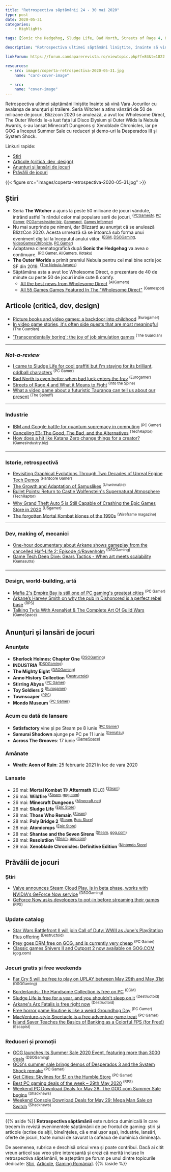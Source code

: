 ```yaml
---
title: "Retrospectiva săptămânii 24 - 30 mai 2020"
type: post
date: 2020-05-31
categories:
    - Highlights

tags: [Sonic the Hedgehog, Sludge Life, Bad North, Streets of Rage 4, Katana Zero, Unreal Engine, Return to Castle Wolfenstein, Grand Theft Auto 5, Gears Tactics, Mafia 2, Dishonored, Guild Wars 2, The Witcher, Outer Worlds, Sherlock Holmes, Industria, The Mighty Eight, Stirring Abyss, Toy Soldiers 2, Townscaper, Mondo Museum, Satisfactory, Samurai Shodown, Across the Grooves, "Wrath: Aeon of Ruin", Mortal Kombat 11, Wildfire, Minecraft Dungeons, Sludge Life, Those Who Remain, Poly Bridge 2, Xenoblade Chronicles, Umurangi Generation]

description: "Retrospectiva ultimei săptămâni liniștite, înainte să vină Vara Jocurilor cu avalanșa de anunțuri și trailere. Seria Witcher a atins vânzări de 50 de milioane de jocuri, Blizzcon 2020 se anulează, a avut loc Wholesome Direct, The Outer Worlds le-a luat fața lui Disco Elysium și Outer Wilds la Nebula Awards, s-au lansat Minecraft Dungeons și Xenoblade Chronicles, iar pe GOG a început Summer Sale cu reduceri și demo-uri la Desperados III și System Shock."

linkForum: https://forum.candaparerevista.ro/viewtopic.php?f=84&t=1822

resources:
  - src: images/coperta-retrospectiva-2020-05-31.jpg
    name: "card-cover-image"

  - src:
    name: "cover-image"
---
```


Retrospectiva ultimei săptămâni liniștite înainte să vină Vara Jocurilor cu avalanșa de anunțuri și trailere. Seria Witcher a atins vânzări de 50 de milioane de jocuri, Blizzcon 2020 se anulează, a avut loc Wholesome Direct, The Outer Worlds le-a luat fața lui Disco Elysium și Outer Wilds la Nebula Awards, s-au lansat Minecraft Dungeons și Xenoblade Chronicles, iar pe GOG a început Summer Sale cu reduceri și demo-uri la Desperados III și System Shock.

Linkuri rapide:

* [Știri](#știri)
* [Articole (critică, dev, design)](#articole-critică-dev-design)
* [Anunțuri şi lansări de jocuri](#anunţuri-şi-lansări-de-jocuri)
* [Prăvălii de jocuri](#prăvălii-de-jocuri)

{{< figure  src="images/coperta-retrospectiva-2020-05-31.jpg" >}}

## Știri

* Seria **The Witcher** a ajuns la peste 50 milioane de jocuri vândute, intrând astfel în rândul celor mai populare serii de jocuri. <sup>([PCGamesN](https://www.pcgamesn.com/the-witcher/series-sales), [PC Gamer](https://www.pcgamer.com/the-witcher-series-hits-50-million-sales/), [PCGamesInsider.biz](http://www.pcgamesinsider.biz/news/71183/the-witcher-3-hits-50m-sold-as-cd-projekt-celebrates-best-quarter-yet/), [Gamespot](https://www.gamespot.com/articles/the-witcher-series-has-sold-50-million-copies/1100-6477851/), [Games Informer](https://www.gameinformer.com/news/2020/05/28/the-witcher-series-reaches-50-million-copies-sold))</sup>
* Nu mai surprinde pe nimeni, dar Blizzard au anunțat că se anulează BlizzCon 2020. Acesta urmează să se întoarcă sub forma unui eveniment digital la începutul anului viitor. <sup>([EGM](https://egmnow.com/blizzcon-2020-is-also-canceled-due-to-covid-19-concerns/), [DSOGaming](https://www.dsogaming.com/users-articles/blizzard-finally-announces-the-cancellation-of-blizzcon-2020-event-due-to-cornonavirus/), [VideoGamesChronicle](https://www.videogameschronicle.com/news/blizzcon-is-officially-cancelled-but-could-return-as-2021-digital-event/), [PC Gamer](https://www.pcgamer.com/blizzcon-2020-canceled/))</sup>
* Adaptarea cinematografică după **Sonic the Hedgehog** va avea o continuare. <sup>([PC Gamer](https://www.pcgamer.com/the-live-action-sonic-the-hedgehog-is-getting-a-sequel/), [AllGamers](https://ag.hyperxgaming.com/article/10229/were-getting-a-sequel-to-the-sonic-the-hedgehog-movie), [Kotaku](https://kotaku.com/the-sonic-movie-is-getting-a-sequel-1843740616))</sup>
* **The Outer Worlds** a primit premiul Nebula pentru cel mai bine scris joc SF din 2019. <sup>([The Nebula Awards](https://nebulas.sfwa.org/award-year/2019/))</sup>
* Săptămâna asta a avut loc Wholesome Direct, o prezentare de 40 de minute cu peste 50 de jocuri indie cute & comfy.
  * [All the best news from Wholesome Direct](https://ag.hyperxgaming.com/article/10204/all-the-best-news-from-wholesome-direct) <sup>(AllGamers)</sup>
  * [All 55 Games Games Featured In The &quot;Wholesome Direct&quot;](https://www.gamespot.com/articles/all-55-games-games-featured-in-the-wholesome-direc/1100-6477628/) <sup>(Gamespot)</sup>


## Articole (critică, dev, design)

* [Picture books and video games: a backdoor into childhood](https://www.eurogamer.net/articles/2020-05-30-picture-books-and-video-games-a-backdoor-into-childhood) <sup>(Eurogamer)</sup>
* [In video game stories, it's often side quests that are most meaningful](https://www.theguardian.com/games/2020/may/27/in-video-game-stories-its-often-side-quests-that-are-most-meaningful) <sup>(The Guardian)</sup>
* ['Transcendentally boring': the joy of job simulation games](https://www.theguardian.com/games/2020/may/25/job-simulation-games-farming-trucking-bus-driving) <sup>(The Guardian)</sup>

---

### _Not-a-review_
* [I came to Sludge Life for cool graffiti but I'm staying for its brilliant, oddball characters](https://www.pcgamer.com/i-came-to-sludge-life-for-cool-graffiti-but-im-staying-for-its-brilliant-oddball-characters/) <sup>(PC Gamer)</sup>
* [Bad North is even better when bad luck enters the fray](https://www.eurogamer.net/articles/2020-05-26-bad-north-is-even-better-when-bad-luck-enters-the-fray) <sup>(Eurogamer)</sup>
* [Streets of Rage 4 and What it Means to Fight](https://intothespine.com/2020/05/28/streets-of-rage-4-and-what-it-means-to-fight/) <sup>(Into the Spine)</sup>
* [What a video game about a futuristic Tauranga can tell us about our present](https://thespinoff.co.nz/atea/29-05-2020/what-a-video-game-about-a-futuristic-tauranga-can-tell-us-about-our-present/) <sup>(The Spinoff)</sup>

---

### Industrie
* [IBM and Google battle for quantum supremacy in computing](https://www.pcgamer.com/ibm-and-google-battle-for-quantum-supremacy-in-computing/) <sup>(PC Gamer)</sup>
* [Canceling E3: The Good, The Bad, and the Alternatives](https://techraptor.net/gaming/opinions/canceling-e3-good-bad-alternatives) <sup>(TechRaptor)</sup>
* [How does a hit like Katana Zero change things for a creator?](https://www.gamesindustry.biz/articles/2020-05-27-how-does-a-hit-like-katana-zero-change-things-for-a-creator) <sup>(GamesIndustry.biz)</sup>

---

### Istorie, retrospectivă
* [Revisiting Graphical Evolutions Through Two Decades of Unreal Engine Tech Demos](https://hardcoregamer.com/2020/05/24/revisiting-graphical-evolutions-through-two-decades-of-unreal-engine-tech-demos/378757/) <sup>(Hardcore Gamer)</sup>
* [The Growth and Adaptation of Samuslikes](https://unwinnable.com/2020/05/26/the-growth-and-adaptation-of-samuslikes/) <sup>(Unwinnable)</sup>
* [Bullet Points: Return to Castle Wolfenstein&#039;s Supernatural Atmosphere](https://techraptor.net/originals/return-to-castle-wolfenstein-supernatural-bullet-points) <sup>(TechRaptor)</sup>
* [Why Grand Theft Auto 5 is Still Capable of Crashing the Epic Games Store in 2020](https://www.usgamer.net/articles/grand-theft-auto-epic-games-store-2020-opinion-starting-screen) <sup>(USgamer)</sup>
* [The forgotten Mortal Kombat klones of the 1990s](https://wireframe.raspberrypi.org/articles/the-forgotten-mortal-kombat-klones-of-the-1990s) <sup>(Wireframe magazine)</sup>

---

### Dev, making of, mecanici
* [One-hour documentary about Arkane shows gameplay from the cancelled Half-Life 2: Episode 4/Ravenholm](https://www.dsogaming.com/videotrailer-news/one-hour-documentary-about-arkane-shows-gameplay-from-the-cancelled-half-life-2-episode-4-ravenholm/) <sup>(DSOGaming)</sup>
* [Game Tech Deep Dive:  Gears Tactics  - When art meets scalability](https://www.gamasutra.com/view/news/363642/Game_Tech_Deep_Dive_Gears_Tactics__When_art_meets_scalability.php) <sup>(Gamasutra)</sup>

---

### Design, world-building, artă
* [Mafia 2's Empire Bay is still one of PC gaming's greatest cities](https://www.pcgamer.com/why-mafia-2s-ambitious-mob-tale-is-worth-a-revisit/) <sup>(PC Gamer)</sup>
* [Arkane&#8217;s Harvey Smith on why the pub in Dishonored is a perfect rebel base](https://www.rockpapershotgun.com/2020/05/28/arkanes-harvey-smith-on-why-the-pub-in-dishonored-is-a-perfect-rebel-base/) <sup>(RPS)</sup>
* [Talking Tyria With ArenaNet & The Complete Art Of Guild Wars](https://www.gamespace.com/all-articles/news/talking-tyria-with-arenanet-the-complete-art-of-guild-wars/) <sup>(GameSpace)</sup>


## Anunţuri şi lansări de jocuri

### Anunţate
* **Sherlock Holmes: Chapter One** <sup>([DSOGaming](https://www.dsogaming.com/news/frogwares-announces-sherlock-holmes-chapter-one-first-details-and-debut-trailer/))</sup>
* **INDUSTRIA** <sup>([DSOGaming](https://www.dsogaming.com/news/industria-is-a-new-unreal-engine-4-powered-fps-coming-to-the-pc-in-2021/))</sup>
* **The Mighty Eight** <sup>([DSOGaming](https://www.dsogaming.com/news/microprose-announces-the-next-part-in-its-the-mighty-eight-video-game-series/))</sup>
* **Anno History Collection** <sup>([Destructoid](https://www.destructoid.com/anno-history-collection-is-a-four-in-one-city-building-bundle-592152.phtml))</sup>
* **Stirring Abyss** <sup>([PC Gamer](https://www.pcgamer.com/discover-tentacled-horror-at-the-bottom-of-the-sea-in-the-strategy-rpg-stirring-abyss/))</sup>
* **Toy Soldiers 2** <sup>([Eurogamer](https://www.eurogamer.net/articles/2020-05-27-10-years-later-toy-soldiers-is-getting-a-sequel))</sup>
* **Townscaper** <sup>([RPS](https://www.rockpapershotgun.com/2020/05/29/procedural-building-toy-townscaper-will-let-you-construct-lovely-seaside-villages/))</sup>
* **Mondo Museum** <sup>([PC Gamer](https://www.pcgamer.com/mondo-museum-is-an-indie-management-sim-that-puts-artifacts-where-they-belong/))</sup>

### Acum cu dată de lansare
* **Satisfactory** vine și pe Steam pe 8 iunie <sup>([PC Gamer](https://www.pcgamer.com/satisfactory-is-coming-to-steam-early-access-on-june-8/))</sup>
* **Samurai Shodown** ajunge pe PC pe 11 iunie <sup>([Gematsu](https://www.gematsu.com/2020/05/samurai-shodown-for-pc-launches-june-11))</sup>
* **Across The Grooves**: 17 iunie <sup>([GameSpace](https://www.gamespace.com/all-articles/news/across-the-grooves-gets-pc-release-date-switch-port/))</sup>

### Amânate
* **Wrath: Aeon of Ruin**: 25 februarie 2021 în loc de vara 2020


### Lansate
* 26 mai: **Mortal Kombat 11: Aftermath** (DLC) <sup>([Steam](https://store.steampowered.com/app/1273971/Mortal_Kombat11_Aftermath/))</sup>
* 26 mai: **Wildfire** <sup>([Steam](https://store.steampowered.com/app/431940/Wildfire/), [gog.com](https://www.gog.com/game/wildfire))</sup>
* 26 mai: **Minecraft Dungeons** <sup>([Minecraft.net](https://www.minecraft.net/en-us/get-dungeons))</sup>
* 28 mai: **Sludge Life** <sup>([Epic Store](https://www.epicgames.com/store/en-US/product/sludge-life/home))</sup>
* 28 mai: **Those Who Remain** <sup>([Steam](https://store.steampowered.com/app/715380/Those_Who_Remain/))</sup>
* 28 mai: **Poly Bridge 2** <sup>([Steam](https://store.steampowered.com/app/1062160/Poly_Bridge_2/), [Epic Store](https://www.epicgames.com/store/en-US/product/poly-bridge-2))</sup>
* 28 mai: **Atomicrops** <sup>([Epic Store](https://www.epicgames.com/store/en-US/product/atomicrops/))</sup>
* 28 mai: **Shantae and the Seven Sirens** <sup>([Steam](https://store.steampowered.com/app/1191630/Shantae_and_the_Seven_Sirens/), [gog.com](https://www.gog.com/game/shantae_and_the_seven_sirens))</sup>
* 28 mai: **Resolutiion** <sup>([Steam](https://store.steampowered.com/app/975150/Resolutiion/), [gog.com](https://www.gog.com/game/resolutiion))</sup>
* 29 mai: **Xenoblade Chronicles: Definitive Edition** <sup>([Nintendo Store](https://www.nintendo.com/games/detail/xenoblade-chronicles-definitive-edition-switch/))</sup>


## Prăvălii de jocuri

### Știri
* [Valve announces Steam Cloud Play, is in beta phase, works with NVIDIA&#039;s GeForce Now service](https://www.dsogaming.com/news/valve-announces-steam-cloud-play-is-in-beta-phase-works-with-nvidias-geforce-now-service/) <sup>(DSOGaming)</sup>
* [GeForce Now asks developers to opt-in before streaming their games](https://www.rockpapershotgun.com/2020/05/28/geforce-now-asks-developers-to-opt-in-before-streaming-their-games/) <sup>(RPS)</sup>

### Update catalog
* [Star Wars Battlefront II will join Call of Duty: WWII as June's PlayStation Plus offering](https://www.destructoid.com/star-wars-battlefront-ii-will-join-call-of-duty-wwii-as-june-s-playstation-plus-offering-592406.phtml) <sup>(Destructoid)</sup>
* [Prey goes DRM free on GOG, and is currently very cheap](https://www.pcgamer.com/prey-goes-drm-free-on-gog-and-is-currently-very-cheap/) <sup>(PC Gamer)</sup>
* [Classic games Shivers II and Outpost 2 now available on GOG.COM](https://www.gog.com/news/classic_games_shivers_ii_and_outpost_2_and_now_available_on_gogcom) <sup>(gog.com)</sup>

### Jocuri gratis și free weekends
* [Far Cry 5 will be free to play on UPLAY between May 29th and May 31st](https://www.dsogaming.com/news/far-cry-5-will-be-free-to-play-on-may-29th-and-until-may-31st/) <sup>(DSOGaming)</sup>
* [Borderlands: The Handsome Collection is free on PC](https://egmnow.com/borderlands-the-handsome-collection-is-free-on-pc/) <sup>(EGM)</sup>
* [Sludge Life is free for a year, and you shouldn't sleep on it](https://www.destructoid.com/sludge-life-is-free-for-a-year-and-you-shouldn-t-sleep-on-it-592459.phtml) <sup>(Destructoid)</sup>
* [Arkane's Arx Fatalis is free right now](https://www.destructoid.com/arkane-s-arx-fatalis-is-free-right-now-592450.phtml) <sup>(Destructoid)</sup>
* [Free horror game Routine is like a weird Groundhog Day](https://www.pcgamer.com/free-horror-game-routine-is-like-a-weird-groundhog-day/) <sup>(PC Gamer)</sup>
* [MacVenture-style Spectacle is a free adventure game treat](https://www.pcgamer.com/macventure-style-spectacle-is-a-free-adventure-game-treat/) <sup>(PC Gamer)</sup>
* [Island Saver Teaches the Basics of Banking as a Colorful FPS (for Free!)](https://www.escapistmagazine.com/v2/island-saver-free-banking-stormcloud-games-limited-national-westminster-bank/) <sup>(Escapist)</sup>

### Reduceri și promoții
* [GOG launches its Summer Sale 2020 Event, featuring more than 3000 deals](https://www.dsogaming.com/news/gog-launches-its-summer-sale-2020-event-featuring-more-than-3000-deals/) <sup>(DSOGaming)</sup>
* [GOG's summer sale brings demos of Desperados 3 and the System Shock remake](https://www.pcgamer.com/gogs-summer-sale-brings-demos-of-desperados-3-and-the-system-shock-remake/) <sup>(PC Gamer)</sup>
* [Get Cities: Skylines for $1 on the Humble Store](https://www.pcgamer.com/get-cities-skylines-for-dollar1-on-the-humble-store/) <sup>(PC Gamer)</sup>
* [Best PC gaming deals of the week &#8211; 29th May 2020](https://www.rockpapershotgun.com/2020/05/29/best-pc-gaming-deals-of-the-week-29th-may-2020/) <sup>(RPS)</sup>
* [Weekend PC Download Deals for May 28: The GOG.com Summer Sale begins](https://www.shacknews.com/article/118356/weekend-pc-download-deals-for-may-28-the-gogcom-summer-sale-begins) <sup>(Shacknews)</sup>
* [Weekend Console Download Deals for May 29: Mega Man Sale on Switch](https://www.shacknews.com/article/118354/weekend-console-download-deals-for-may-29-mega-man-sale-on-switch) <sup>(Shacknews)</sup>

---

{{% aside %}}
**Retrospectiva săptămânii** este rubrica duminicală în care trecem în revistă evenimentele săptămânii de pe frontul de gaming: știri şi articole (scrise de alții, bineînțeles, că e mai ușor aşa), industrie, lansări, oferte de jocuri, toate numai de savurat la cafeaua de duminică dimineața.

De asemenea, rubrica e deschisă oricui vrea și poate contribui. Dacă ai citit vreun articol sau vreo știre interesantă și crezi că merită incluse în retrospectiva săptămânii, te așteptăm pe forum pe unul dintre topicurile dedicate: [Știri](https://forum.candaparerevista.ro/viewtopic.php?f=4&t=46), [Articole](https://forum.candaparerevista.ro/viewtopic.php?f=4&t=206), [Gaming România](https://forum.candaparerevista.ro/viewtopic.php?f=4&t=1622)].
{{% /aside %}}
